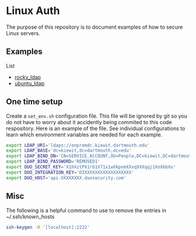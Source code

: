 # Linux Auth

The purpose of this repository is to document examples of how to secure Linux servers.

## Examples

List
- [rocky_ldap](rocky_ldap)
- [ubuntu_ldap](ubuntu_ldap)

## One time setup

Create a `set_env.sh` configuration file. This file will be ignored by git so you do not have to worry about it accidently being commited to this code respository. Here is an example of the file. See individual configurations to learn which environment variables are needed for each example.

```sh
export LDAP_URI='ldaps://onpremdc.kiewit.dartmouth.edu'
export LDAP_BASE='dc=kiewit,dc=dartmouth,dc=edu'
export LDAP_BIND_DN='CN=SERVICE_ACCOUNT,OU=People,DC=kiewit,DC=dartmouth,DC=edu'
export LDAP_BIND_PASSWORD='REMOVED1'
export DUO_SECRET_KEY='X1hXztPX1rb1X71x1wXkpnmXXvqXXXqqj1XoXbbXu'
export DUO_INTEGRATION_KEY='DIXXXXXXXXXXXXXXXXXX'
export DUO_HOST='api-XXXXXXXX.duosecurity.com'
```

## Misc

The following is a helpful command to use to remove the entries in ~/.ssh/known_hosts

```sh
ssh-keygen -R '[localhost]:2222'
```
